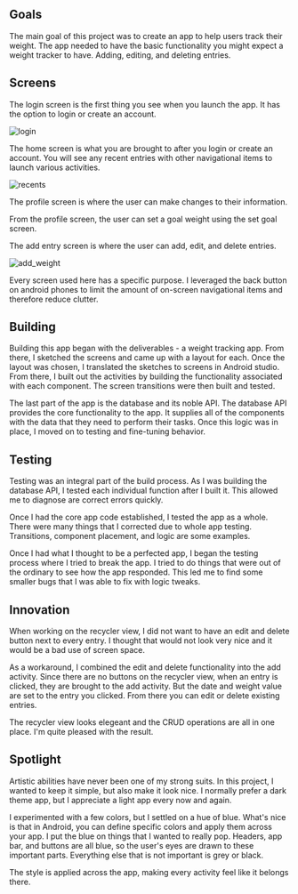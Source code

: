 ## Goals
The main goal of this project was to create an app to help users track their weight. The app needed to have the basic functionality you might expect a weight tracker to have. Adding, editing, and deleting entries.

## Screens
The login screen is the first thing you see when you launch the app. It has the option to login or create an account.

![login](https://github.com/jocon15/WeightTracker-Mobile/blob/master/images/login_screen.png)

The home screen is what you are brought to after you login or create an account. You will see any recent entries with other navigational items to launch various activities.

![recents](https://github.com/jocon15/WeightTracker-Mobile/blob/master/images/recents_screen.png)

The profile screen is where the user can make changes to their information.

From the profile screen, the user can set a goal weight using the set goal screen.

The add entry screen is where the user can add, edit, and delete entries.

![add_weight](https://github.com/jocon15/WeightTracker-Mobile/blob/master/images/add_weight_screen.png)

Every screen used here has a specific purpose. I leveraged the back button on android phones to limit the amount of on-screen navigational items and therefore reduce clutter.

## Building
Building this app began with the deliverables - a weight tracking app. From there, I sketched the screens and came up with a layout for each. Once the layout was chosen, I translated the sketches to screens in Android studio. From there, I built out the activities by building the functionality associated with each component. The screen transitions were then built and tested.

The last part of the app is the database and its noble API. The database API provides the core functionality to the app. It supplies all of the components with the data that they need to perform their tasks. Once this logic was in place, I moved on to testing and fine-tuning behavior.

## Testing
Testing was an integral part of the build process. As I was building the database API, I tested each individual function after I built it. This allowed me to diagnose are correct errors quickly.

Once I had the core app code established, I tested the app as a whole. There were many things that I corrected due to whole app testing. Transitions, component placement, and logic are some examples.

Once I had what I thought to be a perfected app, I began the testing process where I tried to break the app. I tried to do things that were out of the ordinary to see how the app responded. This led me to find some smaller bugs that I was able to fix with logic tweaks.

## Innovation
When working on the recycler view, I did not want to have an edit and delete button next to every entry. I thought that would not look very nice and it would be a bad use of screen space.

As a workaround, I combined the edit and delete functionality into the add activity. Since there are no buttons on the recycler view, when an entry is clicked, they are brought to the add activity. But the date and weight value are set to the entry you clicked. From there you can edit or delete existing entries.

The recycler view looks elegeant and the CRUD operations are all in one place. I'm quite pleased with the result.

## Spotlight
Artistic abilities have never been one of my strong suits. In this project, I wanted to keep it simple, but also make it look nice. I normally prefer a dark theme app, but I appreciate a light app every now and again.

I experimented with a few colors, but I settled on a hue of blue. What's nice is that in Android, you can define specific colors and apply them across your app. I put the blue on things that I wanted to really pop. Headers, app bar, and buttons are all blue, so the user's eyes are drawn to these important parts. Everything else that is not important is grey or black.

The style is applied across the app, making every activity feel like it belongs there.